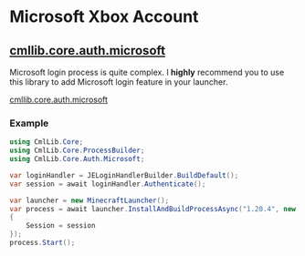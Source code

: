 # Microsoft Xbox Account

## [cmllib.core.auth.microsoft](../../auth.microsoft/cmllib.core.auth.microsoft/ "mention")

Microsoft login process is quite complex. I **highly** recommend you to use this library to add Microsoft login feature in your launcher.

[cmllib.core.auth.microsoft](../../auth.microsoft/cmllib.core.auth.microsoft/ "mention")

### **Example**

```csharp
using CmlLib.Core;
using CmlLib.Core.ProcessBuilder;
using CmlLib.Core.Auth.Microsoft;

var loginHandler = JELoginHandlerBuilder.BuildDefault();
var session = await loginHandler.Authenticate();

var launcher = new MinecraftLauncher();
var process = await launcher.InstallAndBuildProcessAsync("1.20.4", new MLaunchOption
{
    Session = session
});
process.Start();
```

